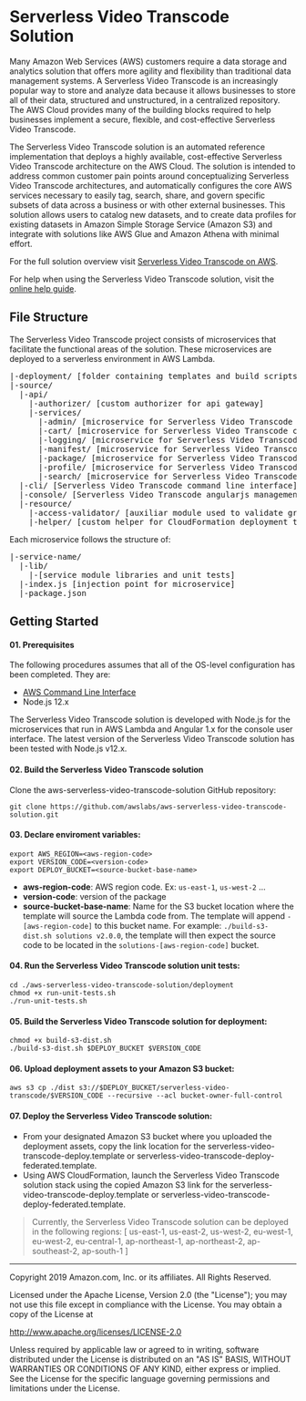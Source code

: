 # Serverless Video Transcode Solution

Many Amazon Web Services (AWS) customers require a data storage and analytics solution that offers more agility and flexibility than traditional data management systems. A Serverless Video Transcode is an increasingly popular way to store and analyze data because it allows businesses to store all of their data, structured and unstructured, in a centralized repository. The AWS Cloud provides many of the building blocks required to help businesses implement a secure, flexible, and cost-effective Serverless Video Transcode.

The Serverless Video Transcode solution is an automated reference implementation that deploys a highly available, cost-effective Serverless Video Transcode architecture on the AWS Cloud.  The solution is intended to address common customer pain points around conceptualizing Serverless Video Transcode architectures, and automatically configures the core AWS services necessary to easily tag, search, share, and govern specific subsets of data across a business or with other external businesses. This solution allows users to catalog new datasets, and to create data profiles for existing datasets in Amazon Simple Storage Service (Amazon S3) and integrate with solutions like AWS Glue and Amazon Athena with minimal effort.

For the full solution overview visit [Serverless Video Transcode on AWS](https://aws.amazon.com/answers/big-data/serverless-video-transcode-solution).

For help when using the Serverless Video Transcode solution, visit the [online help guide](http://docs.awssolutionsbuilder.com/serverless-video-transcode/).

## File Structure
The Serverless Video Transcode project consists of microservices that facilitate the functional areas of the solution. These microservices are deployed to a serverless environment in AWS Lambda.

<pre>
|-deployment/ [folder containing templates and build scripts]
|-source/
  |-api/
    |-authorizer/ [custom authorizer for api gateway]
    |-services/
      |-admin/ [microservice for Serverless Video Transcode administrative functionality]
      |-cart/ [microservice for Serverless Video Transcode cart functionality]
      |-logging/ [microservice for Serverless Video Transcode audit logging]
      |-manifest/ [microservice for Serverless Video Transcode manifest processing]
      |-package/ [microservice for Serverless Video Transcode package functionality]
      |-profile/ [microservice for Serverless Video Transcode user profile functionality]
      |-search/ [microservice for Serverless Video Transcode search functionality]
  |-cli/ [Serverless Video Transcode command line interface]
  |-console/ [Serverless Video Transcode angularjs management console]
  |-resource/
    |-access-validator/ [auxiliar module used to validate granular permissions]
    |-helper/ [custom helper for CloudFormation deployment template]
</pre>
Each microservice follows the structure of:

<pre>
|-service-name/
  |-lib/
    |-[service module libraries and unit tests]
  |-index.js [injection point for microservice]
  |-package.json
</pre>

## Getting Started

#### 01. Prerequisites
The following procedures assumes that all of the OS-level configuration has been completed. They are:

* [AWS Command Line Interface](https://aws.amazon.com/cli/)
* Node.js 12.x

The Serverless Video Transcode solution is developed with Node.js for the microservices that run in AWS Lambda and Angular 1.x for the console user interface. The latest version of the Serverless Video Transcode solution has been tested with Node.js v12.x.

#### 02. Build the Serverless Video Transcode solution
Clone the aws-serverless-video-transcode-solution GitHub repository:

```
git clone https://github.com/awslabs/aws-serverless-video-transcode-solution.git
```

#### 03. Declare enviroment variables:

```
export AWS_REGION=<aws-region-code>
export VERSION_CODE=<version-code>
export DEPLOY_BUCKET=<source-bucket-base-name>
```
- **aws-region-code**: AWS region code. Ex: ```us-east-1```, ```us-west-2``` ...
- **version-code**: version of the package
- **source-bucket-base-name**: Name for the S3 bucket location where the template will source the Lambda code from. The template will append ```-[aws-region-code]``` to this bucket name. For example: ```./build-s3-dist.sh solutions v2.0.0```, the template will then expect the source code to be located in the ```solutions-[aws-region-code]``` bucket.

#### 04. Run the Serverless Video Transcode solution unit tests:
```
cd ./aws-serverless-video-transcode-solution/deployment
chmod +x run-unit-tests.sh
./run-unit-tests.sh
```

#### 05. Build the Serverless Video Transcode solution for deployment:
```
chmod +x build-s3-dist.sh
./build-s3-dist.sh $DEPLOY_BUCKET $VERSION_CODE
```

#### 06. Upload deployment assets to your Amazon S3 bucket:
```
aws s3 cp ./dist s3://$DEPLOY_BUCKET/serverless-video-transcode/$VERSION_CODE --recursive --acl bucket-owner-full-control
```

#### 07. Deploy the Serverless Video Transcode solution:
* From your designated Amazon S3 bucket where you uploaded the deployment assets, copy the link location for the serverless-video-transcode-deploy.template or serverless-video-transcode-deploy-federated.template.
* Using AWS CloudFormation, launch the Serverless Video Transcode solution stack using the copied Amazon S3 link for the serverless-video-transcode-deploy.template or serverless-video-transcode-deploy-federated.template.

> Currently, the Serverless Video Transcode solution can be deployed in the following regions: [ us-east-1, us-east-2, us-west-2, eu-west-1, eu-west-2, eu-central-1, ap-northeast-1, ap-northeast-2, ap-southeast-2, ap-south-1 ]

***

Copyright 2019 Amazon.com, Inc. or its affiliates. All Rights Reserved.

Licensed under the Apache License, Version 2.0 (the "License"); you may not use this file except in compliance with the License. You may obtain a copy of the License at

http://www.apache.org/licenses/LICENSE-2.0 

Unless required by applicable law or agreed to in writing, software distributed under the License is distributed on an "AS IS" BASIS, WITHOUT WARRANTIES OR CONDITIONS OF ANY KIND, either express or implied. See the License for the specific language governing permissions and limitations under the License.
